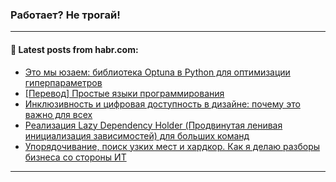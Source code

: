 ### Работает? Не трогай!

---
<!--
#### 🛠️ Technical stack:

![Java](https://img.shields.io/badge/Java-informational?logo=Oracle&style=flat&logoColor=white&color=FF4500)
![Kotlin](https://img.shields.io/badge/Kotlin-informational?logo=Kotlin&style=flat&logoColor=white&color=774D97)
![TS](https://img.shields.io/badge/TypeScript-informational?logo=typeScript&style=flat&logoColor=black&color=017acc)
![Python](https://img.shields.io/badge/Python-informational?logo=Python&style=flat&logoColor=black&color=ffdd54) <br>
![Spring](https://img.shields.io/badge/Spring-informational?logo=Spring&style=flat&logoColor=white&color=6DB33F) 
![SpringBoot](https://img.shields.io/badge/SpringBoot-informational?logo=SpringBoot&style=flat&logoColor=white&color=6DB33F)
![Nest](https://img.shields.io/badge/NestJS-informational?logo=NestJS&style=flat&logoColor=white&color=E0234E) 
![NodeJS](https://img.shields.io/badge/NodeJS-informational?logo=node.js&style=flat&logoColor=white&color=70A760)<br>
![PostgreSQL](https://img.shields.io/badge/PostgreSQL-informational?logo=PostgreSQL&style=flat&logoColor=white&color=DAA520)
![MongoDB](https://img.shields.io/badge/MongoDB-informational?logo=MongoDB&style=flat&logoColor=white&color=870000)
![Apache](https://img.shields.io/badge/Apache-informational?logo=apache&style=flat&logoColor=white&color=f74e28)

___ 


#### 🛠️ Most used languages:

[![Top Langs](https://github-readme-stats-git-master-advtsetting-gmailcom.vercel.app/api/top-langs/?username=zloylis&langs_count=10&hide_title=true&title_color=e6edf3&size_weight=0.5&count_weight=0.5&layout=compact&hide_border=true&theme=dracula)](https://github.com/zloylis)

---
-->

#### 💬 Latest posts from habr.com:

<!-- BLOG-POST-LIST:START -->
- [Это мы юзаем: библиотека Optuna в Python для оптимизации гиперпараметров](https://habr.com/ru/companies/otus/articles/801463/?utm_source=habrahabr&utm_medium=rss&utm_campaign=801463)
- [[Перевод] Простые языки программирования](https://habr.com/ru/companies/piter/articles/803325/?utm_source=habrahabr&utm_medium=rss&utm_campaign=803325)
- [Инклюзивность и цифровая доступность в дизайне: почему это важно для всех](https://habr.com/ru/companies/agima/articles/803317/?utm_source=habrahabr&utm_medium=rss&utm_campaign=803317)
- [Реализация Lazy Dependency Holder &lpar;Продвинутая ленивая инициализация зависимостей&rpar; для больших команд](https://habr.com/ru/articles/803335/?utm_source=habrahabr&utm_medium=rss&utm_campaign=803335)
- [Упорядочивание, поиск узких мест и хардкор. Как я делаю разборы бизнеса со стороны ИТ](https://habr.com/ru/articles/803329/?utm_source=habrahabr&utm_medium=rss&utm_campaign=803329)
<!-- BLOG-POST-LIST:END -->

---
<!--[![Top Langs](https://github-readme-stats-git-master-advtsetting-gmailcom.vercel.app/api/top-langs/?username=zloylis&langs_count=10&hide_title=false&title_color=e6edf3&size_weight=0.5&count_weight=0.5&layout=compact&hide_border=true&theme=dracula)](https://github.com/zloylis)
![GitHub stats](https://github-readme-stats-git-master-advtsetting-gmailcom.vercel.app/api?username=zloylis&show_icons=true&hide_border=true&theme=dracula&hide_title=true&include_all_commits=true&count_private=true&hide=contribs&hide_rank=true)-->
